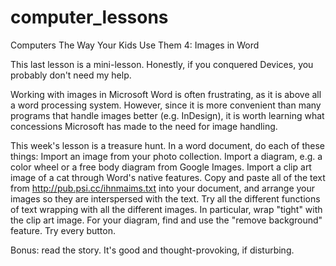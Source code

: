 computer_lessons
================

Computers The Way Your Kids Use Them 4: Images in Word

This last lesson is a mini-lesson. Honestly, if you conquered Devices, you probably don't need my help.

Working with images in Microsoft Word is often frustrating, as it is above all a word processing system. However, since it is more convenient than many programs that handle images better (e.g. InDesign), it is worth learning what concessions Microsoft has made to the need for image handling. 

This week's lesson is a treasure hunt. In a word document, do each of these things:
Import an image from your photo collection.
Import a diagram, e.g. a color wheel or a free body diagram from Google Images.
Import a clip art image of a cat through Word's native features.
Copy and paste all of the text from http://pub.psi.cc/ihnmaims.txt into your document, and arrange your images so they are interspersed with the text.
Try all the different functions of text wrapping with all the different images.
In particular, wrap "tight" with the clip art image.
For your diagram, find and use the "remove background" feature.
Try every button.

Bonus: read the story. It's good and thought-provoking, if disturbing.
